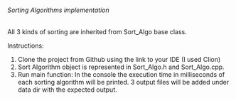 ###### Sorting Algorithms implementation

All 3 kinds of sorting are inherited from Sort_Algo base class.

Instructions:

1. Clone the project from Github using the link to your IDE (I used Clion)
2. Sort Algorithm object is represented in Sort_Algo.h and Sort_Algo.cpp.
3. Run main function:
    In the console the execution time in milliseconds of each sorting algorithm will be printed.
    3 output files will be added under data dir with the expected output.
